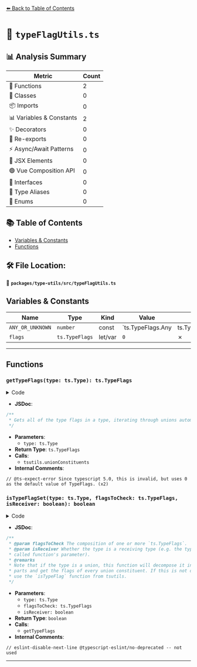 [⬅️ Back to Table of Contents](../../../index.md)

# 📄 `typeFlagUtils.ts`

## 📊 Analysis Summary

| Metric | Count |
|--------|-------|
| 🔧 Functions | 2 |
| 🧱 Classes | 0 |
| 📦 Imports | 0 |
| 📊 Variables & Constants | 2 |
| ✨ Decorators | 0 |
| 🔄 Re-exports | 0 |
| ⚡ Async/Await Patterns | 0 |
| 💠 JSX Elements | 0 |
| 🟢 Vue Composition API | 0 |
| 📐 Interfaces | 0 |
| 📑 Type Aliases | 0 |
| 🎯 Enums | 0 |

## 📚 Table of Contents

- [Variables & Constants](#variables-constants)
- [Functions](#functions)

## 🛠️ File Location:
📂 **`packages/type-utils/src/typeFlagUtils.ts`**

## Variables & Constants

| Name | Type | Kind | Value | Exported |
|------|------|------|-------|----------|
| `ANY_OR_UNKNOWN` | `number` | const | `ts.TypeFlags.Any | ts.TypeFlags.Unknown` | ✗ |
| `flags` | `ts.TypeFlags` | let/var | `0` | ✗ |


---

## Functions

### `getTypeFlags(type: ts.Type): ts.TypeFlags`

<details><summary>Code</summary>

```ts
export function getTypeFlags(type: ts.Type): ts.TypeFlags {
  // @ts-expect-error Since typescript 5.0, this is invalid, but uses 0 as the default value of TypeFlags.
  let flags: ts.TypeFlags = 0;
  for (const t of tsutils.unionConstituents(type)) {
    flags |= t.flags;
  }
  return flags;
}
```
</details>

- **JSDoc**:
```ts
/**
 * Gets all of the type flags in a type, iterating through unions automatically.
 */
```

- **Parameters**:
  - `type: ts.Type`
- **Return Type**: `ts.TypeFlags`
- **Calls**:
  - `tsutils.unionConstituents`
- **Internal Comments**:
```
// @ts-expect-error Since typescript 5.0, this is invalid, but uses 0 as the default value of TypeFlags. (x2)
```

### `isTypeFlagSet(type: ts.Type, flagsToCheck: ts.TypeFlags, isReceiver: boolean): boolean`

<details><summary>Code</summary>

```ts
export function isTypeFlagSet(
  type: ts.Type,
  flagsToCheck: ts.TypeFlags,
  /** @deprecated This params is not used and will be removed in the future.*/
  isReceiver?: boolean,
): boolean {
  const flags = getTypeFlags(type);

  // eslint-disable-next-line @typescript-eslint/no-deprecated -- not used
  if (isReceiver && flags & ANY_OR_UNKNOWN) {
    return true;
  }

  return (flags & flagsToCheck) !== 0;
}
```
</details>

- **JSDoc**:
```ts
/**
 * @param flagsToCheck The composition of one or more `ts.TypeFlags`.
 * @param isReceiver Whether the type is a receiving type (e.g. the type of a
 * called function's parameter).
 * @remarks
 * Note that if the type is a union, this function will decompose it into the
 * parts and get the flags of every union constituent. If this is not desired,
 * use the `isTypeFlag` function from tsutils.
 */
```

- **Parameters**:
  - `type: ts.Type`
  - `flagsToCheck: ts.TypeFlags`
  - `isReceiver: boolean`
- **Return Type**: `boolean`
- **Calls**:
  - `getTypeFlags`
- **Internal Comments**:
```
// eslint-disable-next-line @typescript-eslint/no-deprecated -- not used
```


---